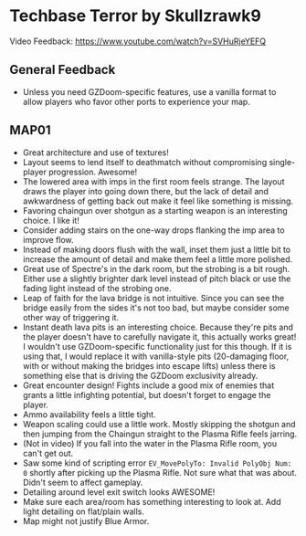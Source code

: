 # Techbase Terror by Skullzrawk9

Video Feedback: https://www.youtube.com/watch?v=SVHuRjeYEFQ

## General Feedback
- Unless you need GZDoom-specific features, use a vanilla format to allow players who favor other ports to experience your map.

## MAP01
- Great architecture and use of textures!
- Layout seems to lend itself to deathmatch without compromising single-player progression. Awesome!
- The lowered area with imps in the first room feels strange. The layout draws the player into going down there, but the lack of detail and awkwardness of getting back out make it feel like something is missing.
- Favoring chaingun over shotgun as a starting weapon is an interesting choice. I like it!
- Consider adding stairs on the one-way drops flanking the imp area to improve flow.
- Instead of making doors flush with the wall, inset them just a little bit to increase the amount of detail and make them feel a little more polished.
- Great use of Spectre's in the dark room, but the strobing is a bit rough. Either use a slightly brighter dark level instead of pitch black or use the fading light instead of the strobing one.
- Leap of faith for the lava bridge is not intuitive. Since you can see the bridge easily from the sides it's not too bad, but maybe consider some other way of triggering it.
- Instant death lava pits is an interesting choice. Because they're pits and the player doesn't have to carefully navigate it, this actually works great! I wouldn't use GZDoom-specific functionality just for this though. If it is using that, I would replace it with vanilla-style pits (20-damaging floor, with or without making the bridges into escape lifts) unless there is something else that is driving the GZDoom exclusivity already.
- Great encounter design! Fights include a good mix of enemies that grants a little infighting potential, but doesn't forget to engage the player.
- Ammo availability feels a little tight.
- Weapon scaling could use a little work. Mostly skipping the shotgun and then jumping from the Chaingun straight to the Plasma Rifle feels jarring.
- (Not in video) If you fall into the water in the Plasma Rifle room, you can't get out.
- Saw some kind of scripting error `EV_MovePolyTo: Invalid PolyObj Num: 0` shortly after picking up the Plasma Rifle. Not sure what that was about. Didn't seem to affect gameplay.
- Detailing around level exit switch looks AWESOME!
- Make sure each area/room has something interesting to look at. Add light detailing on flat/plain walls.
- Map might not justify Blue Armor.
